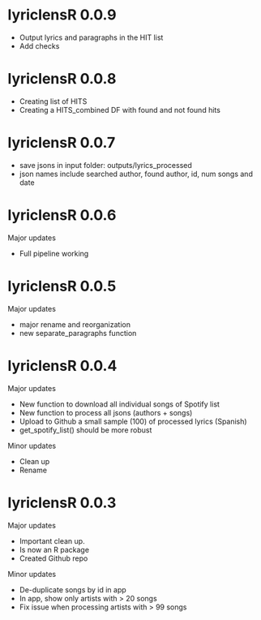# lyriclensR 0.0.9

* Output lyrics and paragraphs in the HIT list
* Add checks

# lyriclensR 0.0.8

* Creating list of HITS
* Creating a HITS_combined DF with found and not found hits

# lyriclensR 0.0.7

* save jsons in input folder: outputs/lyrics_processed
* json names include searched author, found author, id, num songs and date

# lyriclensR 0.0.6

Major updates

* Full pipeline working

# lyriclensR 0.0.5

Major updates

* major rename and reorganization
* new separate_paragraphs function

# lyriclensR 0.0.4

Major updates

* New function to download all individual songs of Spotify list
* New function to process all jsons (authors + songs)
* Upload to Github a small sample (100) of processed lyrics (Spanish)
* get_spotify_list() should be more robust

Minor updates

* Clean up
* Rename


# lyriclensR 0.0.3

Major updates

* Important clean up. 
* Is now an R package
* Created Github repo

Minor updates

* De-duplicate songs by id in app
* In app, show only artists with > 20 songs
* Fix issue when processing artists with > 99 songs
